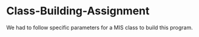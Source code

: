 # Class-Building-Assignment
We had to follow specific parameters for a MIS class to build this program. 
